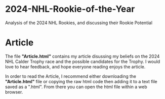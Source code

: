 # 2024-NHL-Rookie-of-the-Year
Analysis of the 2024 NHL Rookies, and discussing their Rookie Potential

# Article

The file **"Article.html"** contains my article disussing my beliefs on the 2024 NHL Calder Trophy race and the possible candidates for the Trophy. I would love to hear feedback, and hope everyone reading enjoys the article. 

In order to read the Article, I recommend either downloading the **"Article.html"** file or copying the raw html code then adding it to a text file saved as a ".html". From there you can open the html file within a web browser.
